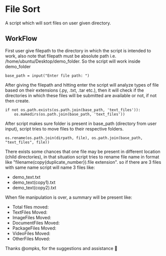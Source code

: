 # File Sort

A script which will sort files on user given directory.

## WorkFlow

First user give filepath to the directory in which the script is intended to work, also note that filepath must be absolute path i.e. /home/ubuntu/Desktop/demo_folder. So the script will work inside demo_folder

```base_path = input("Enter file path: ")```

After giving the filepath and hitting enter the script will analyze types of file based on their extensions (.py, .txt, .tar etc.), then it will check if the directories in which these files will be submitted are available or not, if not then create.

```
if not os.path.exists(os.path.join(base_path, 'text_files')):				
	os.makedirs(os.path.join(base_path, 'text_files'))
```

After script makes sure folder is present in base_path (directory from user input), script tries to move files to their respective folders.

```os.rename(os.path.join(dirpath, file), os.path.join(base_path, "text_files", file))```

There exists some chances that one file may be present in different location (child directories), in that situation script tries to rename file name in format like "filename(copy{duplicate_number}).file extension". so if there are 3 files with same name script will name 3 files like:

- demo_text.txt
- demo_text(copy1).txt
- demo_text(copy2).txt

When file manipulation is over, a summary will be present like:

- Total files moved:
- TextFiles Moved:
- ImageFiles Moved:
- DocumentFiles Moved:
- PackageFiles Moved:
- VideoFiles Moved:
- OtherFiles Moved:

Thanks @ompks, for the suggestions and assistance :green_heart:
